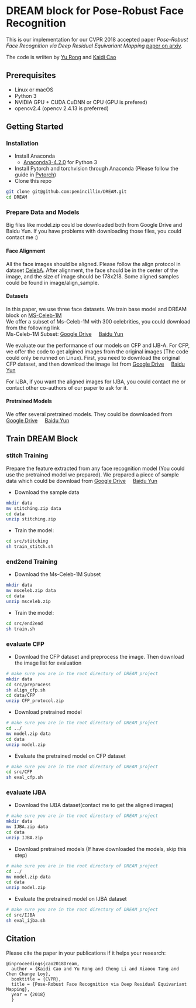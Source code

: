 # DREAM block for Pose-Robust Face Recognition
This is our implementation for our CVPR 2018 accepted paper *Pose-Robust Face Recognition via Deep Residual Equivariant Mapping* [paper on arxiv](https://arxiv.org/list/cs.CV/recent).

The code is wriiten by [Yu Rong](https://github.com/penincillin) and [Kaidi Cao](https://github.com/CarlyleCao)

## Prerequisites
- Linux or macOS
- Python 3
- NVIDIA GPU + CUDA CuDNN or CPU (GPU is prefered)
- opencv2.4 (opencv 2.4.13 is preferred)

## Getting Started
### Installation
- Install Anaconda 
    - [Anaconda3-4.2.0](https://repo.continuum.io/archive/Anaconda3-4.2.0-Linux-x86_64.sh) for Python 3
- Install Pytorch and torchvision through Anaconda (Please follow the guide in [Pytorch](pytorch.org))
- Clone this repo
```bash
git clone git@github.com:penincillin/DREAM.git
cd DREAM
```
### Prepare Data and Models
Big files like model.zip could be downloaded both from Google Drive and Baidu Yun. If you have problems with downloading those files, you could contact me :)
#### Face Alignment
All the face images should be aligned. Please follow the align protocol in dataset [CelebA](http://mmlab.ie.cuhk.edu.hk/projects/CelebA.html). After alignment, the face should be in the center of the image, and the size of image should be 178x218. Some aligned samples could be found in image/align_sample.

#### Datasets
In this paper, we use three face datasets. We train base model and DREAM block on [MS-Celeb-1M](https://www.microsoft.com/en-us/research/project/ms-celeb-1m-challenge-recognizing-one-million-celebrities-real-world/)  
We offer a subset of Ms-Celeb-1M with 300 celebrities, you could download from the following link  
Ms-Celeb-1M Subset: [Google Drive](https://drive.google.com/file/d/1om0pbwBX4RZHVuI3QXVrBj9mLtOK2PV8/view?usp=sharing) &nbsp; &nbsp; [Baidu Yun](https://pan.baidu.com/s/1Zviee1QXnB7noArpAoy7Iw)  

We evaluate our the performance of our models on CFP and IJB-A.
For CFP, we offer the code to get algined images from the original images (The code could only be runned on Linux). First, you need to download the original CFP dataset, and then download the image list from [Google Drive](https://drive.google.com/file/d/1B9QGThNd_-4Pg8O3si-EUYU9Px748p1C/view?usp=sharing) &nbsp; &nbsp; [Baidu Yun](https://pan.baidu.com/s/1U_CzmLsJ2OaX4rJeJ7r92g)

For IJBA, if you want the aligned images for IJBA, you could contact me or contact other co-authors of our paper to ask for it.  

#### Pretrained Models
We offer several pretrained models. They could be downloaded from [Google Drive](https://drive.google.com/open?id=1CrWbsyAvqTA14ET2wvks_4U2_h1P52qK) &nbsp; &nbsp; [Baidu Yun](https://pan.baidu.com/s/1LQmWZss0QoRc_chVIHsR_Q)

## Train DREAM Block
### stitch Training
Prepare the feature extracted from any face recognition model (You could use the pretrained model we prepared). We prepared a piece of sample data which could be download from [Google Drive](https://drive.google.com/file/d/1x1K8MxAnVtpfaN3DfO4bdcKH39mmplj-/view?usp=sharing) &nbsp; &nbsp; [Baidu Yun](https://pan.baidu.com/s/1SUFIdfs03SKnJLXK-QLbWw)
- Download the sample data
```bash
mkdir data
mv stitching.zip data
cd data
unzip stitching.zip
```
- Train the model:
```bash
cd src/stitching
sh train_stitch.sh
```


### end2end Training
- Download the Ms-Celeb-1M Subset
```bash
mkdir data
mv msceleb.zip data
cd data
unzip msceleb.zip
```
- Train the model:
```bash
cd src/end2end
sh train.sh
```
### evaluate CFP
- Download the CFP dataset and preprocess the image. Then download the image list for evaluation
```bash
# make sure you are in the root directory of DREAM project
mkdir data
cd src/preprocess
sh align_cfp.sh
cd data/CFP
unzip CFP_protocol.zip
```
- Download pretrained model
```bash
# make sure you are in the root directory of DREAM project
cd ../ 
mv model.zip data
cd data
unzip model.zip
```
- Evaluate the pretrained model on CFP dataset
```bash
# make sure you are in the root directory of DREAM project
cd src/CFP
sh eval_cfp.sh
```

### evaluate IJBA
- Download the IJBA dataset(contact me to get the aligned images)
```bash
# make sure you are in the root directory of DREAM project
mkdir data
mv IJBA.zip data
cd data
unzip IJBA.zip
```
- Download pretrained models (If have downloaded the models, skip this step)
```bash
# make sure you are in the root directory of DREAM project
cd ../ 
mv model.zip data
cd data
unzip model.zip
```
- Evaluate the pretrained model on IJBA dataset
```bash
# make sure you are in the root directory of DREAM project
cd src/IJBA
sh eval_ijba.sh
```

## Citation
Please cite the paper in your publications if it helps your research:

    
    
    @inproceedings{cao2018Dream,
      author = {Kaidi Cao and Yu Rong and Cheng Li and Xiaoou Tang and Chen Change Loy},
      booktitle = {CVPR},
      title = {Pose-Robust Face Recognition via Deep Residual Equivariant Mapping},
      year = {2018}
      }

